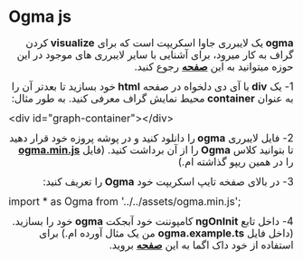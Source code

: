 <div style="line-height: normal; overflow: hidden">
                    <h1>Ogma js</h1>

<p dir="rtl"><span style="font-size:18px"><strong>ogma </strong>یک لایبرری جاوا اسکریپت است که برای <strong>visualize </strong>کردن گراف به کار میرود، برای آشنایی با سایر لایبرری های موجود در این حوزه میتوانید به این <strong><a href="https://medium.com/@Elise_Deux/the-list-of-graph-visualization-libraries-7a7b89aab6a6">صفحه</a></strong> رجوع کنید.</span></p>

<p dir="rtl"><span style="font-size:18px">1- یک <strong>div </strong>با آی دی دلخواه در صفحه <strong>html </strong>خود بسازید تا بعدتر آن را به عنوان <strong>container </strong>محیط نمایش گراف معرفی کنید. به طور مثال:</span></p>

<p><span style="font-size:18px">&lt;div&nbsp;id="graph-container"&gt;&lt;/div&gt;</span></p>

<p dir="rtl"><span style="font-size:18px">2- فایل لایبرری <strong>ogma </strong>را دانلود کنید و در پوشه پروزه خود قرار دهید تا بتوانید کلاس <strong>Ogma </strong>را از آن برداشت کنید. (فایل <strong><a href="https://github.com/Star-Academy/codestar-internship/raw/Phase10/Projects/Phase10-TransactionVisualizer/ogma.min.rar">ogma.min.js</a></strong> را در همین ریپو گذاشته ام.)</span></p>

<p dir="rtl"><span style="font-size:18px">3- در بالای صفخه تایپ اسکریپت خود <strong>Ogma </strong>را تعریف کنید:</span></p>

<p><span style="font-size:18px">import&nbsp;*&nbsp;as&nbsp;Ogma&nbsp;from&nbsp;'../../assets/ogma.min.js';</span></p>

<p dir="rtl"><span style="font-size:18px">4- داخل تابع&nbsp;<strong>ngOnInit </strong>کامپوننت خود آبجکت <strong>ogma </strong>خود را بسازید. (داخل فایل <strong>ogma.example.ts</strong> من یک مثال آورده ام.) برای استفاده از خود داک اگما به این <strong><a href="https://doc.linkurio.us/ogma/latest/quickstart.html">صفحه</a></strong>&nbsp;بروید.</span></p>

<p>&nbsp;</p>

<p dir="rtl">&nbsp;</p>

<p dir="rtl">&nbsp;</p>
                </div>
